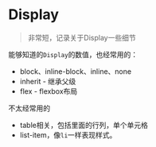 # Display
> 非常短，记录关于Display一些细节

能够知道的`Display`的数值，也经常用的：

* block、inline-block、inline、none
* inherit - 继承父级
* flex - flexbox布局

不太经常用的

* table相关，包括里面的行列，单个单元格
* list-item，像`li`一样表现样式。